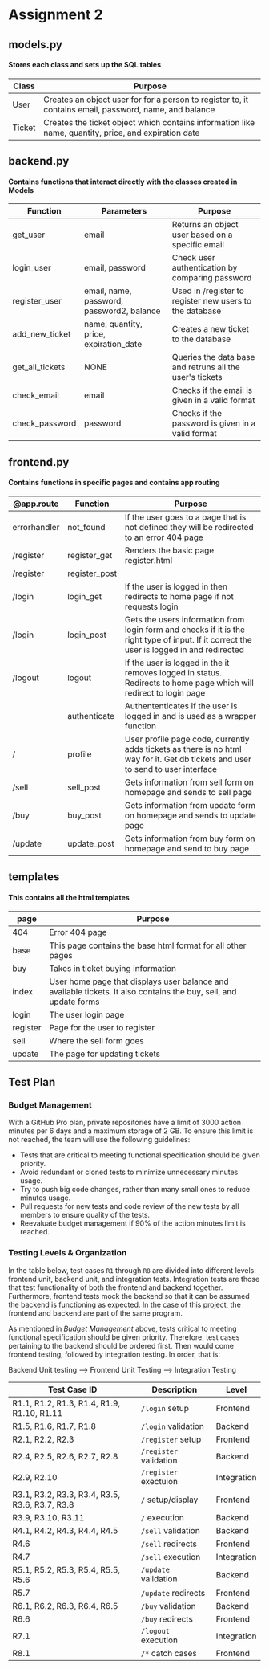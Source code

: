 # Assignment 2

## models.py
#### Stores each class and sets up the SQL tables

| Class  | Purpose                                                                                                |
|--------|--------------------------------------------------------------------------------------------------------|
| User   | Creates an object user for for a person to register to, it contains email, password, name, and balance |
| Ticket | Creates the ticket object which contains information like name, quantity, price, and expiration date   |

## backend.py
#### Contains functions that interact directly with the classes created in Models

| Function        | Parameters                                | Purpose                                                  |
|-----------------|-------------------------------------------|----------------------------------------------------------|
| get_user        | email                                     | Returns an object user based on a specific email         |
| login_user      | email, password                           | Check user authentication by comparing password          |
| register_user   | email, name, password, password2, balance | Used in /register to register new users to the database  |
| add_new_ticket  | name, quantity, price, expiration_date    | Creates a new ticket to the database                     |
| get_all_tickets | NONE                                      | Queries the data base and retruns all the user's tickets |
| check_email     | email                                     | Checks if the email is given in a valid format           |
| check_password  | password                                  | Checks if the password is given in a valid format        |

## frontend.py
#### Contains functions in specific pages and contains app routing

| @app.route   | Function      | Purpose                                                                                                                                    |
|--------------|---------------|--------------------------------------------------------------------------------------------------------------------------------------------|
| errorhandler | not_found     | If the user goes to a page that is not defined they will be redirected to an error 404 page                                                |
| /register    | register_get  | Renders the basic page register.html                                                                                                       |
| /register    | register_post |
| /login       | login_get     | If the user is logged in then redirects to home page if not requests login                                                                 |
| /login       | login_post    | Gets the users information from login form and checks if it is the right type of input. If it correct the user is logged in and redirected |
| /logout      | logout        | If the user is logged in the it removes logged in status. Redirects to home page which will redirect to login page                         |
|              | authenticate  | Authententicates if the user is logged in and is used as a wrapper function                                                                |
| /            | profile       | User profile page code, currently adds tickets as there is no html way for it. Get db tickets and user to send to user interface           |
| /sell        | sell_post     | Gets information from sell form on homepage and sends to sell page                                                                         |
| /buy         | buy_post      | Gets information from update form on homepage and sends to update page                                                                     |
| /update      | update_post   | Gets information from buy form on homepage and send to buy page                                                                            |

## templates
#### This contains all the html templates

| page     | Purpose                                                                                                           |
|----------|-------------------------------------------------------------------------------------------------------------------|
| 404      | Error 404 page                                                                                                    |
| base     | This page contains the base html format for all other pages                                                       |
| buy      | Takes in ticket buying information                                                                                |
| index    | User home page that displays user balance and available tickets. It also contains the buy, sell, and update forms |
| login    | The user login page                                                                                               |
| register | Page for the user to register                                                                                     |
| sell     | Where the sell form goes                                                                                          |
| update   | The page for updating tickets                                                                                     |

## Test Plan

### Budget Management 
With a GitHub Pro plan, private repositories have a limit of 3000 action minutes per 6 days and a maximum storage of 2 GB. To ensure this limit is not reached, the team will use the following guidelines:
- Tests that are critical to meeting functional specification should be given priority. 
- Avoid redundant or cloned tests to minimize unnecessary minutes usage.
- Try to push big code changes, rather than many small ones to reduce minutes usage.
- Pull requests for new tests and code review of the new tests by all members to ensure quality of the tests.
- Reevaluate budget management if 90% of the action minutes limit is reached.

### Testing Levels & Organization
In the table below, test cases `R1` through `R8` are divided into different levels: frontend unit, backend unit, and integration tests. Integration tests are those that test functionality of both the frontend and backend together. Furthermore, frontend tests mock the backend so that it can be assumed the backend is functioning as expected. In the case of this project, the frontend and backend are part of the same program.

As mentioned in _Budget Management_ above, tests critical to meeting functional specification should be given priority. Therefore, test cases pertaining to the backend should be ordered first. Then would come frontend testing, followed by integration testing. In order, that is:

Backend Unit testing --> Frontend Unit Testing --> Integration Testing

| Test Case ID                                   | Description            | Level       |
|------------------------------------------------|------------------------|-------------|
| R1.1, R1.2, R1.3, R1.4, R1.9, R1.10, R1.11     | `/login` setup         | Frontend    |
| R1.5, R1.6, R1.7, R1.8                         | `/login` validation    | Backend     |
| R2.1, R2.2, R2.3                               | `/register` setup      | Frontend    |
| R2.4, R2.5, R2.6, R2.7, R2.8                   | `/register` validation | Backend     |
| R2.9, R2.10                                    | `/register` exectuion  | Integration |
| R3.1, R3.2, R3.3, R3.4, R3.5, R3.6, R3.7, R3.8 | `/` setup/display      | Frontend    |
| R3.9, R3.10, R3.11                             | `/` execution          | Backend     |
| R4.1, R4.2, R4.3, R4.4, R4.5                   | `/sell` validation     | Backend     |
| R4.6                                           | `/sell` redirects      | Frontend    |
| R4.7                                           | `/sell` execution      | Integration |
| R5.1, R5.2, R5.3, R5.4, R5.5, R5.6             | `/update` validation   | Backend     |
| R5.7                                           | `/update` redirects    | Frontend    |
| R6.1, R6.2, R6.3, R6.4, R6.5                   | `/buy` validation      | Backend     |
| R6.6                                           | `/buy` redirects       | Frontend    |
| R7.1                                           | `/logout` execution    | Integration |
| R8.1                                           | `/*` catch cases       | Frontend    |
